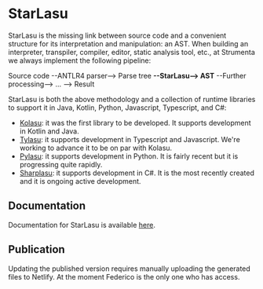 # StarLasu
StarLasu is the missing link between source code and a convenient structure for its interpretation and manipulation: an AST.
When building an interpreter, transpiler, compiler, editor, static analysis tool, etc., at Strumenta we always implement the following pipeline:

Source code --ANTLR4 parser--> Parse tree __--StarLasu--> AST__ --Further processing--> ... --> Result

StarLasu is both the above methodology and a collection of runtime libraries to support it in Java, Kotlin, Python, Javascript, Typescript, and C#:

* [Kolasu](https://github.com/Strumenta/kolasu): it was the first library to be developed. It supports development in Kotlin and Java.
* [Tylasu](https://github.com/Strumenta/tylasu): it supports development in Typescript and Javascript. We're working to advance it to be on par with Kolasu.
* [Pylasu](https://github.com/Strumenta/pylasu): it supports development in Python. It is fairly recent but it is progressing quite rapidly.
* [Sharplasu](https://github.com/Strumenta/sharplasu): it supports development in C#. It is the most recently created and it is ongoing active development.

## Documentation

Documentation for StarLasu is available [here](https://github.com/Strumenta/StarLasu/tree/main/documentation).

## Publication

Updating the published version requires manually uploading the generated files to Netlify. At the moment Federico is the only one who has access.
